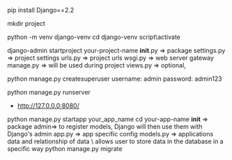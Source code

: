 pip install Django==2.2

mkdir project


python -m venv django-venv
    cd django-venv
        script\activate

  
django-admin startproject your-project-name
    __init__.py => package 
    settings.py => project settings
    urls.py => project urls
    wsgi.py => web server gateway
    manage.py => will be used during project
    views.py => optional,  

 
python manage.py createsuperuser
    username: admin
    password: admin123


python manage.py runserver
- http://127.0.0.0:8080/

 
python manage.py startapp your_app_name
    cd your-app-name
    __init__ => package
    admin=> to register models, Django will then use them with Django's admin
    app.py => app specific config
    models.py => applications data and relationship of data \ allows user to store data in the database in a specific way
    python manage.py migrate
 

 